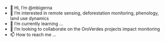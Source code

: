 - 👋 Hi, I’m @mbigerna
- 👀 I’m interested in remote sensing, deforestation monitoring, phenology, land use dynamics
- 🌱 I’m currently learning ...
- 💞️ I’m looking to collaborate on the OroVerdes projects impact monitoring 
- 📫 How to reach me ...

<!---
mbigerna/mbigerna is a ✨ special ✨ repository because its `README.md` (this file) appears on your GitHub profile.
You can click the Preview link to take a look at your changes.
--->
